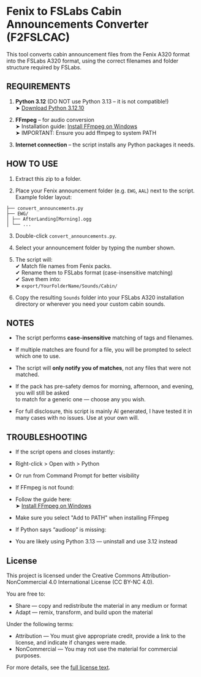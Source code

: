 # Fenix to FSLabs Cabin Announcements Converter (F2FSLCAC)

This tool converts cabin announcement files from the Fenix A320 format into the FSLabs A320 format, using the correct filenames and folder structure required by FSLabs.


## REQUIREMENTS

1. **Python 3.12** (DO NOT use Python 3.13 – it is not compatible!)  
   ➤ [Download Python 3.12.10](https://www.python.org/downloads/release/python-31210/)

2. **FFmpeg** – for audio conversion  
   ➤ Installation guide: [Install FFmpeg on Windows](https://www.wikihow.com/Install-FFmpeg-on-Windows)  
   ➤ IMPORTANT: Ensure you add ffmpeg to system PATH

3. **Internet connection** – the script installs any Python packages it needs.


## HOW TO USE

1. Extract this zip to a folder.

2. Place your Fenix announcement folder (e.g. `EWG`, `AAL`) next to the script.  
   Example folder layout:

```
├── convert_announcements.py
├── EWG/
│ ├── AfterLanding[Morning].ogg
│ └── ...
```

3. Double-click `convert_announcements.py`.

4. Select your announcement folder by typing the number shown.

5. The script will:  
✔ Match file names from Fenix packs.  
✔ Rename them to FSLabs format (case-insensitive matching)  
✔ Save them into:  
➤ `export/YourFolderName/Sounds/Cabin/`

6. Copy the resulting `Sounds` folder into your FSLabs A320 installation  
directory or wherever you need your custom cabin sounds.


## NOTES

- The script performs **case-insensitive** matching of tags and filenames.

- If multiple matches are found for a file, you will be prompted to select which one to use.

- The script will **only notify you of matches**, not any files that were not matched.

- If the pack has pre-safety demos for morning, afternoon, and evening, you will still be asked  
to match for a generic one — choose any you wish.

- For full disclosure, this script is mainly AI generated, I have tested it in many cases with no issues. Use at your own will.


## TROUBLESHOOTING

- If the script opens and closes instantly:  
- Right-click > Open with > Python  
- Or run from Command Prompt for better visibility

- If FFmpeg is not found:  
- Follow the guide here:  
 ➤ [Install FFmpeg on Windows](https://www.wikihow.com/Install-FFmpeg-on-Windows)  
- Make sure you select "Add to PATH" when installing FFmpeg

- If Python says “audioop” is missing:  
- You are likely using Python 3.13 — uninstall and use 3.12 instead

## License

This project is licensed under the Creative Commons Attribution-NonCommercial 4.0 International License (CC BY-NC 4.0).

You are free to:

- Share — copy and redistribute the material in any medium or format
- Adapt — remix, transform, and build upon the material

Under the following terms:

- Attribution — You must give appropriate credit, provide a link to the license, and indicate if changes were made.
- NonCommercial — You may not use the material for commercial purposes.

For more details, see the [full license text](https://creativecommons.org/licenses/by-nc/4.0/).


